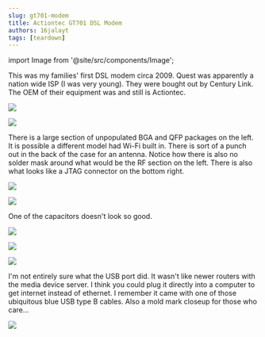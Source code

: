 ```yaml
---
slug: gt701-modem
title: Actiontec GT701 DSL Modem
authors: 16jalayt
tags: [teardown]
---
```

import Image from  '@site/src/components/Image';

This was my families' first DSL modem circa 2009. Quest was apparently a nation wide ISP (I was very young). They were bought out by Century Link. The OEM of their equipment was and still is Actiontec.

<Image src="https://live.staticflickr.com/65535/52772715581_836d7465f0_c.jpg"
href="https://live.staticflickr.com/65535/52772715581_b511a8c6ef_o.jpg"
flkr="https://www.flickr.com/photos/193261163@N03/52772715581"/>

<Image src="https://live.staticflickr.com/65535/52772718471_9c5b6def48_c_d.jpg"
href="https://live.staticflickr.com/65535/52772718471_6eb32ab6a9_o_d.jpg"
flkr="https://www.flickr.com/photos/193261163@N03/52772718471"/>

There is a large section of unpopulated BGA and QFP packages on the left. It is possible a different model had Wi-Fi built in. There is sort of a punch out in the back of the case for an antenna. Notice how there is also no solder mask around what would be the RF section on the left. There is also what looks like a JTAG connector on the bottom right.

<Image src="https://live.staticflickr.com/65535/52773134335_6508d84281_c_d.jpg"
href="https://live.staticflickr.com/65535/52773134335_4fd542072f_o_d.jpg"
flkr="https://www.flickr.com/photos/193261163@N03/52773134335/"/>

<Image src="https://live.staticflickr.com/65535/52773203048_a267f36e15_c_d.jpg"
href="https://live.staticflickr.com/65535/52773203048_a4e75d6909_o_d.jpg"
flkr="https://www.flickr.com/photos/193261163@N03/52773203048/"/>

One of the capacitors doesn't look so good.

<Image src="https://live.staticflickr.com/65535/52773200253_331c44aa2d_c_d.jpg"
href="https://live.staticflickr.com/65535/52773200253_d90bfba5f6_o_d.jpg"
flkr="https://www.flickr.com/photos/193261163@N03/52773200253"/>

<Image src="https://live.staticflickr.com/65535/52772185207_480ef6a4b3_c_d.jpg"
href="https://live.staticflickr.com/65535/52772185207_30e356d2c0_o_d.jpg"
flkr="https://www.flickr.com/photos/193261163@N03/52772185207"/>

<Image src="https://live.staticflickr.com/65535/52773131625_4c6bb2a826_c_d.jpg"
href="https://live.staticflickr.com/65535/52773131625_bc11cf37d0_o_d.jpg"
flkr="https://www.flickr.com/photos/193261163@N03/52773131625"/>

I'm not entirely sure what the USB port did. It wasn't like newer routers with the media device server. I think you could plug it directly into a computer to get internet instead of ethernet. I remember it came with one of those ubiquitous blue USB type B cables. Also a mold mark closeup for those who care...

<Image src="https://live.staticflickr.com/65535/52773131530_952ba8e69d_c_d.jpg"
href="https://live.staticflickr.com/65535/52773131530_7c0b7f9bd1_o_d.jpg"
flkr="https://www.flickr.com/photos/193261163@N03/52773131530"/>
